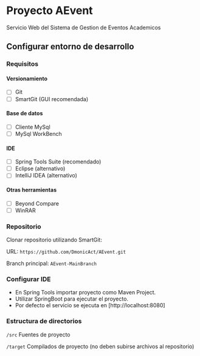 # Proyecto AEvent

Servicio Web del Sistema de Gestion de Eventos Academicos

## Configurar entorno de desarrollo

### Requisitos

#### Versionamiento
* [ ] Git
* [ ] SmartGit (GUI recomendada)

#### Base de datos
* [ ] Cliente MySql
* [ ] MySql WorkBench

#### IDE
* [ ] Spring Tools Suite (recomendado)
* [ ] Eclipse (alternativo)
* [ ] IntelliJ IDEA (alternativo)

#### Otras herramientas
* [ ] Beyond Compare
* [ ] WinRAR

### Repositorio

Clonar repositorio utilizando SmartGit:

URL: `https://github.com/DmonicAct/AEvent.git`

Branch principal: `AEvent-MainBranch`

### Configurar IDE

- En Spring Tools importar proyecto como Maven Project.
- Utilizar SpringBoot para ejecutar el proyecto.
- Por defecto el servicio se ejecuta en [http://localhost:8080]

### Estructura de directorios

`/src`				Fuentes de proyecto

`/target` 			Compilados de proyecto (no deben subirse archivos al repositorio)
